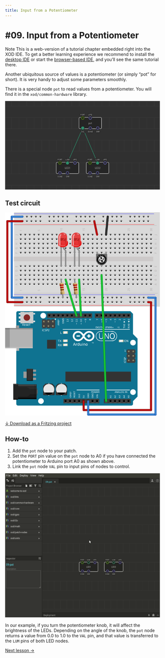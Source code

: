 ```yaml
---
title: Input from a Potentiometer
---
```


# #09. Input from a Potentiometer

<div class="ui segment note">
<span class="ui ribbon label">Note</span>
This is a web-version of a tutorial chapter embedded right into the XOD IDE.
To get a better learning experience we recommend to install the
<a href="/downloads/">desktop IDE</a> or start the
<a href="/ide/">browser-based IDE</a>, and you’ll see the same tutorial there.
</div>

Another ubiquitous source of values is a potentiometer (or simply “pot” for
short). It is very handy to adjust some parameters smoothly.

There is a special node `pot` to read values from a potentiometer. You will
find it in the `xod/common-hardware` library.

![Patch](./patch.png)

## Test circuit

![Circuit](./circuit.fz.png)

[↓ Download as a Fritzing project](./circuit.fzz)

## How-to

1. Add the `pot` node to your patch.
2. Set the `PORT` pin value on the `pot` node to A0 if you have connected
   the potentiometer to Arduino port A0 as shown above.
3. Link the `pot` node `VAL` pin to input pins of nodes to control.

![Screencast](./screencast.gif)

In our example, if you turn the potentiometer knob, it will affect the
brightness of the LEDs. Depending on the angle of the knob, the `pot` node
returns a value from 0.0 to 1.0 to the `VAL` pin, and that value is transferred
to the `LUM` pins of both LED nodes.

[Next lesson →](../10-math/)
